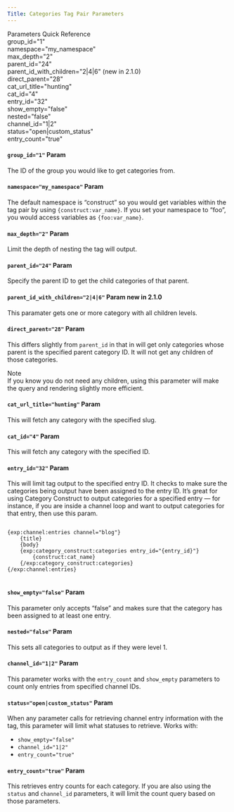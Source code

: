 ```yaml
---
Title: Categories Tag Pair Parameters
---
```


<div class="content-blocks__note software-docs-blocks__quick-ref">
<div class="content-blocks__note-title software-docs-blocks__quick-ref-title">
Parameters Quick Reference
</div>
group_id="1"<br>
namespace="my_namespace"<br>
max_depth="2"<br>
parent_id="24"<br>
parent_id_with_children="2|4|6" (new in 2.1.0)<br>
direct_parent="28"<br>
cat_url_title="hunting"<br>
cat_id="4"<br>
entry_id="32"<br>
show_empty="false"<br>
nested="false"<br>
channel_id="1|2"<br>
status="open|custom_status"<br>
entry_count="true"
</div>

#### `group_id="1"` <span class="content-blocks__heading-note">Param</span>

The ID of the group you would like to get categories from.

#### `namespace="my_namespace"` <span class="content-blocks__heading-note">Param</span>

The default namespace is “construct” so you would get variables within the tag pair by using `{construct:var_name}`. If you set your namespace to “foo”, you would access variables as `{foo:var_name}`.

#### `max_depth="2"` <span class="content-blocks__heading-note">Param</span>

Limit the depth of nesting the tag will output.

#### `parent_id="24"` <span class="content-blocks__heading-note">Param</span>

Specify the parent ID to get the child categories of that parent.

#### `parent_id_with_children="2|4|6"` <span class="content-blocks__heading-note">Param</span> <span class="content-blocks__heading-note">new in 2.1.0</span>

This paramater gets one or more category with all children levels.

#### `direct_parent="28"` <span class="content-blocks__heading-note">Param</span>

This differs slightly from `parent_id` in that in will get only categories whose parent is the specified parent category ID. It will not get any children of those categories.

<div class="content-blocks__note">
<div class="content-blocks__note-title">Note</div>
If you know you do not need any children, using this parameter will make the query and rendering slightly more efficient.
</div>

#### `cat_url_title="hunting"` <span class="content-blocks__heading-note">Param</span>

This will fetch any category with the specified slug.

#### `cat_id="4"` <span class="content-blocks__heading-note">Param</span>

This will fetch any category with the specified ID.

#### `entry_id="32"` <span class="content-blocks__heading-note">Param</span>

This will limit tag output to the specified entry ID. It checks to make sure the categories being output have been assigned to the entry ID. It’s great for using Category Construct to output categories for a specified entry — for instance, if you are inside a channel loop and want to output categories for that entry, then use this param.

<div class="content-blocks__pre-wrapper content-blocks__pre-wrapper--example">
<pre class="content-blocks__pre content-blocks__pre--example language-ee">
<code class="content-blocks__code content-blocks__code--example language-ee">
{exp:channel:entries channel="blog"}
	{title}
	{body}
	{exp:category_construct:categories entry_id="{entry_id}"}
		{construct:cat_name}
	{/exp:category_construct:categories}
{/exp:channel:entries}
</code>
</pre>
</div>

#### `show_empty="false"` <span class="content-blocks__heading-note">Param</span>

This parameter only accepts “false” and makes sure that the category has been assigned to at least one entry.

#### `nested="false"` <span class="content-blocks__heading-note">Param</span>

This sets all categories to output as if they were level 1.

#### `channel_id="1|2"` <span class="content-blocks__heading-note">Param</span>

This parameter works with the `entry_count` and `show_empty` parameters to count only entries from specified channel IDs.

#### `status="open|custom_status"` <span class="content-blocks__heading-note">Param</span>

When any parameter calls for retrieving channel entry information with the tag, this parameter will limit what statuses to retrieve. Works with:

- `show_empty="false"`
- `channel_id="1|2"`
- `entry_count="true"`

#### `entry_count="true"` <span class="content-blocks__heading-note">Param</span>

This retrieves entry counts for each category. If you are also using the `status` and `channel_id` parameters, it will limit the count query based on those parameters.
